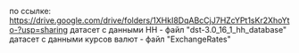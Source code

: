 по ссылке: https://drive.google.com/drive/folders/1XHkI8DqABcCjJ7HZcYPt1sKr2XhoYto-?usp=sharing
датасет с данными HH - файл "dst-3.0_16_1_hh_database"
датасет с данными курсов валют - файл "ExchangeRates"
